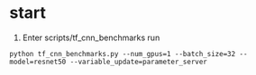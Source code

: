 # start
1. Enter scripts/tf_cnn_benchmarks run
```
python tf_cnn_benchmarks.py --num_gpus=1 --batch_size=32 --model=resnet50 --variable_update=parameter_server

```
